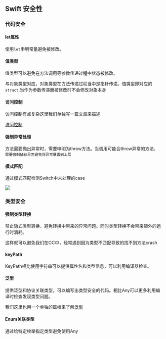 ## Swift 安全性

### 代码安全

#### let属性

 使用`let`申明常量避免被修改。

#### 值类型

值类型可以避免在方法调用等参数传递过程中状态被修改。

与对象类型对应，对象类型在方法传递过程当中是指针传递，值类型即对应的`struct`,当作为参数传递而被修改时不会修改对象本身

#### 访问控制

访问控制有点复杂这里我们单独写一篇文章来描述

[访问控制](https://github.com/LeeWongSnail/AdvancedSwift/blob/main/Swift-%E8%AE%BF%E9%97%AE%E6%8E%A7%E5%88%B6.md)

#### 强制异常处理

方法需要抛出异常时，需要申明为throw方法。当调用可能会throw异常的方法，`需要强制捕获异常避免将异常暴露到上层`

#### 模式匹配

通过模式匹配检测Switch中未处理的case

![](https://tva1.sinaimg.cn/large/008vxvgGgy1h7feznzfdjj310605tjrr.jpg)

### 类型安全

#### 强制类型转换

禁止隐式类型转换，避免转换中带来的异常问题。同时类型转换不会带来额外的运行时消耗。

这样就可以避免我们在OC中，经常遇到因为类型不匹配导致的找不到方法crash

#### keyPath

KeyPath相比使用字符串可以提供属性名和类型信息，可以利用编译器检查。	
#### 泛型

提供泛型和协议关联类型，可以编写出类型安全的代码。相比Any可以更多利用编译时检查发现类型问题。

我们这里也用一个单独的篇幅来了解[泛型](https://github.com/LeeWongSnail/AdvancedSwift/blob/main/%E6%B3%9B%E5%9E%8B.md)

#### Enum关联类型

通过给特定枚举指定类型避免使用Any

